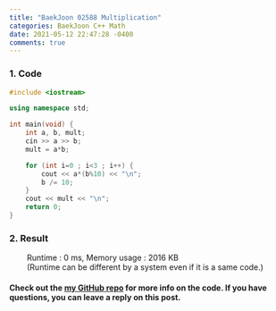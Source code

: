 ```yaml
---
title: "BaekJoon 02588 Multiplication"
categories: BaekJoon C++ Math
date: 2021-05-12 22:47:28 -0400
comments: true
---
```


### 1. Code
```cpp
#include <iostream>

using namespace std;

int main(void) {
    int a, b, mult;
    cin >> a >> b;
    mult = a*b;

    for (int i=0 ; i<3 ; i++) {
        cout << a*(b%10) << "\n";
        b /= 10;
    }
    cout << mult << "\n";
    return 0;
}
```

### 2. Result
&nbsp;&nbsp;&nbsp;&nbsp;&nbsp;&nbsp;&nbsp;&nbsp;Runtime : 0 ms, Memory usage : 2016 KB  
&nbsp;&nbsp;&nbsp;&nbsp;&nbsp;&nbsp;&nbsp;&nbsp;(Runtime can be different by a system even if it is a same code.)

#### Check out the [my GitHub repo][hyuk-gh] for more info on the code. If you have questions, you can leave a reply on this post.
[hyuk-gh]: https://github.com/dlgur1994/StudyAlgorithms
